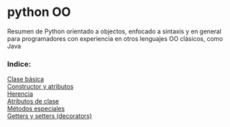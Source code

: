 # python OO

Resumen de Python orientado a objectos, enfocado a sintaxis y en general para programadores con experiencia en otros lenguajes OO clásicos, como Java

### Indice:
[Clase básica](clase_basica.md) <br />
[Constructor y atributos](constructor_atributos.md) <br />
[Herencia](herencia.md) <br />
[Atributos de clase](atributos_clase.md) <br />
[Métodos especiales](metodos_especiales.md) <br />
[Getters y setters (decorators)](getters_setters.md) <br />
